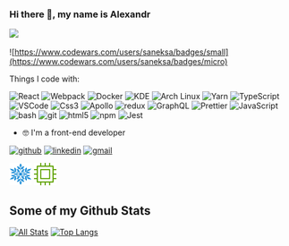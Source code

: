 ### Hi there 👋, my name is Alexandr 
![](https://komarev.com/ghpvc/?username=saneksa)

![https://www.codewars.com/users/saneksa/badges/small](https://www.codewars.com/users/saneksa/badges/micro)

Things I code with:
<p>
  <img alt="React" src="https://img.shields.io/badge/-React-45b8d8?style=flat-square&logo=react&logoColor=white" />
  <img alt="Webpack" src="https://img.shields.io/badge/-Webpack-47c0e1?style=flat-square&logo=webpack&logoColor=white" /> 
  <img alt="Docker" src="https://img.shields.io/badge/-Docker-46a2f1?style=flat-square&logo=docker&logoColor=white" />
  <img alt="KDE" src="https://img.shields.io/badge/-KDE-1D99F3?style=flat-square&logo=kde&logoColor=white" />
  <img alt="Arch Linux" src="https://img.shields.io/badge/-Arch Linux-1793D1?style=flat-square&logo=arch-linux&logoColor=white" />
  <img alt="Yarn" src="https://img.shields.io/badge/-Yarn-2C8EBB?style=flat-square&logo=yarn&logoColor=white" />
  <img alt="TypeScript" src="https://img.shields.io/badge/-TypeScript-007ACC?style=flat-square&logo=typescript&logoColor=white" />
  <img alt="VSCode" src="https://img.shields.io/badge/-VSCode-007ACC?style=flat-square&logo=visual-studio-code&logoColor=white" />
  <img alt="Css3" src="https://img.shields.io/badge/-Css3-2963f0?style=flat-square&logo=css3&logoColor=white" />
  <img alt="Apollo" src="https://img.shields.io/badge/-Apollo%20GraphQL-311C87?style=flat-square&logo=apollo-graphql&logoColor=white" />
  <img alt="redux" src="https://img.shields.io/badge/-Redux-764ABC?style=flat-square&logo=redux&logoColor=white" />
  <img alt="GraphQL" src="https://img.shields.io/badge/-GraphQL-E10098?style=flat-square&logo=graphql&logoColor=white" />
  <img alt="Prettier" src="https://img.shields.io/badge/-Prettier-F7B93E?style=flat-square&logo=prettier&logoColor=white" />
  <img alt="JavaScript" src="https://img.shields.io/badge/-JavaScript-F7DF1E?style=flat-square&logo=javascript&logoColor=white" />
  <img alt="bash" src="https://img.shields.io/badge/-bash-4EAA25?style=flat-square&logo=gnu-bash&logoColor=white" />
  <img alt="git" src="https://img.shields.io/badge/-Git-F05032?style=flat-square&logo=git&logoColor=white" />
  <img alt="html5" src="https://img.shields.io/badge/-HTML5-E34F26?style=flat-square&logo=html5&logoColor=white" />
  <img alt="npm" src="https://img.shields.io/badge/-NPM-CB3837?style=flat-square&logo=npm&logoColor=white" />
  <img alt="Jest" src="https://img.shields.io/badge/-Jest-C21325?style=flat-square&logo=jest&logoColor=white" />
</p>

- 🤓 I'm a front-end developer


[<img src='https://cdn.jsdelivr.net/npm/simple-icons@3.0.1/icons/github.svg' alt='github' height='40'>](https://github.com/saneksa)  [<img src='https://cdn.jsdelivr.net/npm/simple-icons@3.0.1/icons/linkedin.svg' alt='linkedin' height='40'>](https://www.linkedin.com/in/alexandr-petyaykin)  [<img src='https://cdn.jsdelivr.net/npm/simple-icons@3.0.1/icons/gmail.svg' alt='gmail' height='40'>](mailto:saneksa2@gmail.com)  

<a href='https://archiveprogram.github.com/'><img src='https://raw.githubusercontent.com/acervenky/animated-github-badges/master/assets/acbadge.gif' width='40' height='40'></a> <a href='https://docs.github.com/en/developers'><img src='https://raw.githubusercontent.com/acervenky/animated-github-badges/master/assets/devbadge.gif' width='40' height='40'></a> 

## Some of my Github Stats
[![All Stats](https://github-readme-stats-axpwmfcg3.vercel.app/api?username=saneksa&show_icons=true&include_all_commits=true&count_private=true&hide=contribs)](https://github.com/saneksa/github-readme-stats)
[![Top Langs](https://github-readme-stats-axpwmfcg3.vercel.app/api/top-langs/?username=saneksa&layout=compact)](https://github.com/saneksa/github-readme-stats)

